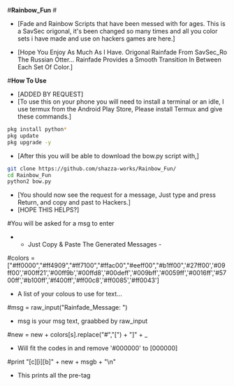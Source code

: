 #____Rainbow_Fun____ #
- [Fade and Rainbow Scripts that have been messed with for ages. This is a 
SavSec origonal, it's been changed so many times and all you color sets i 
have made and use on hackers games are here.]

- [Hope You Enjoy As Much As I Have. Origonal Rainfade From SavSec_Ro The 
Russian Otter... Rainfade Provides a Smooth Transition In Between Each Set 
Of Color.]

#____How To Use____
- [ADDED BY REQUEST]
- [To use this on your phone you will need to install a terminal or 
an idle, I use termux from the Android Play Store, Please install Termux 
and give these commands.]

```sh
pkg install python*
pkg update
pkg upgrade -y
```

- [After this you will be able to download the bow.py script with,]

```sh
git clone https://github.com/shazza-works/Rainbow_Fun/
cd Rainbow_Fun
python2 bow.py
```

- [You should now see the request for a message, Just type and press 
Return, and copy and past to Hackers.]
- [HOPE THIS HELPS?]

#You will be asked for a msg to enter
- - Just Copy & Paste The Generated Messages -

#colors = ["#ff0000","#ff4909","#ff7100","#ffac00","#eeff00","#b1ff00",'#27ff00','#09ff00','#00ff21','#00ff9b','#00ffd8','#00deff','#009bff','#0059ff','#0016ff','#5700ff','#b100ff','#f400ff','#ff00c8','#ff0085','#ff0043']
- A list of your colous to use for text...   <CHANGE AS NEEDED>

#msg = raw_input("Rainfade_Message: ")
- msg is your msg text, graabbed by raw_input

#new = new + colors[s].replace("#","[") + "]" + _
- Will fit the codes in and remove '#000000' to [000000]

#print "[c][i][b]" + new + msgb + "\n"
- This prints all the pre-tag
